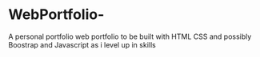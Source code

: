 # WebPortfolio-
A personal portfolio web portfolio to be built with HTML CSS and possibly Boostrap and Javascript as i level up in skills
